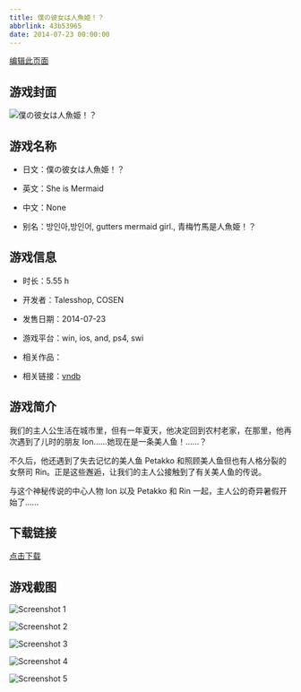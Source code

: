 ```yaml
---
title: 僕の彼女は人魚姫！？
abbrlink: 43b53965
date: 2014-07-23 00:00:00
---
```

[编辑此页面](https://github.com/ACG-3/ADV3-source/blob/main/source/_posts/%E5%83%95%E3%81%AE%E5%BD%BC%E5%A5%B3%E3%81%AF%E4%BA%BA%E9%AD%9A%E5%A7%AB%EF%BC%81%EF%BC%9F.md)

## 游戏封面

![僕の彼女は人魚姫！？](https://pan.timero.xyz/d/onedrive/img_lib_001/%E5%83%95%E3%81%AE%E5%BD%BC%E5%A5%B3%E3%81%AF%E4%BA%BA%E9%AD%9A%E5%A7%AB%EF%BC%81%EF%BC%9F_cover.avif)


## 游戏名称

- 日文：僕の彼女は人魚姫！？
- 英文：She is Mermaid
- 中文：None

- 别名：방인아,방인어, gutters mermaid girl., 青梅竹馬是人魚姫！？


## 游戏信息

- 时长：5.55 h
- 开发者：Talesshop, COSEN
- 发售日期：2014-07-23
- 游戏平台：win, ios, and, ps4, swi
- 相关作品：

- 相关链接：[vndb](https://vndb.org/v18325)


## 游戏简介

我们的主人公生活在城市里，但有一年夏天，他决定回到农村老家，在那里，他再次遇到了儿时的朋友 Ion......她现在是一条美人鱼！......？

不久后，他还遇到了失去记忆的美人鱼 Petakko 和照顾美人鱼但也有人格分裂的女祭司 Rin。正是这些邂逅，让我们的主人公接触到了有关美人鱼的传说。

与这个神秘传说的中心人物 Ion 以及 Petakko 和 Rin 一起，主人公的奇异暑假开始了......


## 下载链接

[点击下载](https://pan.timero.xyz/onedrive/adv_lib_001/%E5%83%95%E3%81%AE%E5%BD%BC%E5%A5%B3%E3%81%AF%E4%BA%BA%E9%AD%9A%E5%A7%AB%EF%BC%81%EF%BC%9F)


## 游戏截图


![Screenshot 1](https://pan.timero.xyz/d/onedrive/img_lib_001/%E5%83%95%E3%81%AE%E5%BD%BC%E5%A5%B3%E3%81%AF%E4%BA%BA%E9%AD%9A%E5%A7%AB%EF%BC%81%EF%BC%9F_Screenshot_1.avif)

![Screenshot 2](https://pan.timero.xyz/d/onedrive/img_lib_001/%E5%83%95%E3%81%AE%E5%BD%BC%E5%A5%B3%E3%81%AF%E4%BA%BA%E9%AD%9A%E5%A7%AB%EF%BC%81%EF%BC%9F_Screenshot_2.avif)

![Screenshot 3](https://pan.timero.xyz/d/onedrive/img_lib_001/%E5%83%95%E3%81%AE%E5%BD%BC%E5%A5%B3%E3%81%AF%E4%BA%BA%E9%AD%9A%E5%A7%AB%EF%BC%81%EF%BC%9F_Screenshot_3.avif)

![Screenshot 4](https://pan.timero.xyz/d/onedrive/img_lib_001/%E5%83%95%E3%81%AE%E5%BD%BC%E5%A5%B3%E3%81%AF%E4%BA%BA%E9%AD%9A%E5%A7%AB%EF%BC%81%EF%BC%9F_Screenshot_4.avif)

![Screenshot 5](https://pan.timero.xyz/d/onedrive/img_lib_001/%E5%83%95%E3%81%AE%E5%BD%BC%E5%A5%B3%E3%81%AF%E4%BA%BA%E9%AD%9A%E5%A7%AB%EF%BC%81%EF%BC%9F_Screenshot_5.avif)

